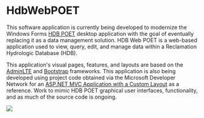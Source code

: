 # HdbWebPOET
This software application is currently being developed to modernize the Windows Forms [HDB POET](https://github.com/usbr/HdbPoet) desktop application with the goal of eventually replacing it as a data management solution. HDB Web POET is a web-based application used to view, query, edit, and manage data within a Reclamation Hydrologic Database (HDB). 

This application's visual pages, features, and layouts are based on the [AdminLTE](https://github.com/almasaeed2010/AdminLTE) and [Bootstrap](https://getbootstrap.com/) frameworks. This application is also being developed using project code obtained via the Microsoft Developer Network for an [ASP.NET MVC Application with a Custom Layout](https://code.msdn.microsoft.com/ASPNET-MVC-Application-b4b0dc3f#content) as a reference. Work to mimic HDB POET graphical user interfaces, functionality, and as much of the source code is ongoing.

<img src="https://raw.githubusercontent.com/wiki/usbr/HdbWebPOET/img/githubhomepage.png"/>
